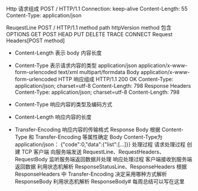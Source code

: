 Http 请求组成
POST / HTTP/1.1 Connection: keep-alive Content-Length: 55 Content-Type: application/json

ReuqestLine
POST    /       HTTP/1.1
method  path   httpVersion
method 包含 OPTIONS GET POST HEAD PUT DELETE TRACE CONNECT
Request Headers[POST method]
* Content-Length 表示 body 内容长度

* Content-Type 表示请求内容的类型
    application/json
    application/x-www-form-urlencoded
    text/xml
    multipart/formdata
    Body
    application/x-www-form-urlencoded
HTTP 响应组成
HTTP/1.1 200 OK
Content-Type: application/json; charset=utf-8
Content-Length: 798
Response Headers
Content-Type: application/json; charset=utf-8
Content-Length: 798
* Content-Type 响应内容的类型及编码方式
* Content-Length 响应内容的长度
* Transfer-Encoding 响应内容的传输格式
Response Body
根据 Content-Type 和 Transfer-Encoding 等属性确定 Body
Content-Type为application/json：
{"code":0,"data":{"list":[...]}}
处理过程
请求处理过程
创建 TCP 客户端
向服务端发送 RequestLine、RequestHeaders、RequestBody
监听服务端返回数据并处理
响应处理过程
客户端接收到服务端返回数据
利用状态机解析 ResponseStatusLine、ResponseHeaders
根据 ResponseHeaders 中 Transfer-Encoding 决定采用哪种方式解析 ResponseBody
利用状态机解析 ResponseBody# 每周总结可以写在这里
